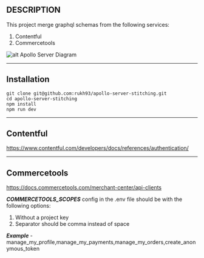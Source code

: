 **DESCRIPTION**
-
This project merge graphql schemas from the following services:
1. Contentful
2. Commercetools

![alt Apollo Server Diagram](https://raw.githubusercontent.com/rukh93/apollo-server-stitching/main/diagram.png?raw=true)

---
**Installation**
-

`git clone git@github.com:rukh93/apollo-server-stitching.git`\
`cd apollo-server-stitching`\
`npm install`\
`npm run dev`

---

**Contentful**
-
https://www.contentful.com/developers/docs/references/authentication/

---

**Commercetools**
-

https://docs.commercetools.com/merchant-center/api-clients

***COMMERCETOOLS_SCOPES*** config in the .env file should be with the following options:
1. Without a project key
2. Separator should be comma instead of space

***Example*** - manage_my_profile,manage_my_payments,manage_my_orders,create_anonymous_token
